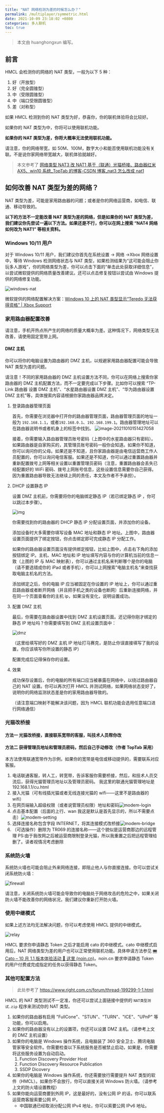 ```yaml
---
title: "NAT 网络检测为差的时候怎么办？"
permalink: /multiplayer/symmetric.html
date: 2021-10-09 23:18:02 +0800
categories: 多人联机
toc: true
---
```


> 本文由 huanghongxun 编写。

## 前言

HMCL 会检测你的网络的 NAT 类型，一般为以下 5 种：

1. 好（开放型）
2. 好（完全圆锥型）
3. 中（受限圆锥型）
4. 中（端口受限圆锥型）
5. 差（对称型）

如果 HMCL 检测到你的 NAT 类型为好，恭喜你，你的联机体验将会比较好。

如果你的 NAT 类型为中，你将可以使用联机功能。

**如果你的 NAT 类型为差，你将大概率无法使用联机功能。**

请注意，你的网络带宽，如 50M、100M，数字大小和能否使用联机功能没有关联。不是说你家网络带宽越大，联机体验就越好。

> 本文参考了 [网络类型 NAT3 改 NAT1 基于（联通）光猫桥接、路由器红米 AX5、win10 系统\_TopTab 的博客-CSDN 博客\_nat3 怎么改成 nat1](https://blog.csdn.net/qq_46648437/article/details/113747066)

## 如何改善 NAT 类型为差的网络？

NAT 类型为差，可能是家用路由器的问题；或者是你的网络运营商，如电信、联通、移动导致的。

**以下的方法不一定能改善 NAT 类型为差的网络，但是如果你的 NAT 类型为差，我们建议你先尝试一遍以下方法。如果还是不行，你可以在网上搜索 “NAT4 网络如何改为 NAT1” 等相关资料。**

### Windows 10/11 用户

对于 Windows 10/11 用户，我们建议你首先在系统设置 → 网络 →Xbox 网络设置中，等待 Windows 检测网络状态与 NAT 类型，如果检测结果为“这可能会阻止你玩多人游戏”，你的网络类型为差，你可以点击下面的“单击此处获取详细信息”，以尝试微软提供的网络质量改善建议。还可以点击修复按钮以尝试由 Windows 提供的网络修复功能。

![windows-nat](/assets/img/docs/multiplayer-symmetric/windows-nat.png)

微软提供的网络配置解决方案：[Windows 10 上的 NAT 类型显示“Teredo 无法获得资格” | Xbox Support](https://support.xbox.com/zh-CN/help/Hardware-Network/connect-network/troubleshoot-party-chat)

### 家用路由器配置改善

请注意，手机开热点所产生的网络的质量大概率为差。这种情况下，网络类型无法改善，请使用固定宽带上网。

#### DMZ 主机

你可以将你的电脑设置为路由器的 DMZ 主机，以规避家用路由器配置可能会导致 NAT 类型为差的问题。

请注意！不同的家用路由器的 DMZ 主机设置方法不同，你可以在网络上搜索你家路由器的 DMZ 主机配置方法，而不一定要完成以下步骤。比如你可以搜索 “TP-Link 路由器 设置 DMZ 主机”、“水星路由器设置 DMZ 主机”、“华为路由器设置 DMZ 主机”等，具体搜索内容请根据你家路由器品牌决定。

1. 登录路由器管理页面

   首先，你需要在浏览器中打开你的路由器管理页面，路由器管理页面的地址一般为 `192.168.1.1`，或者`192.168.0.1`、`192.168.199.1`。路由器管理地址可以在路由器说明书或者机身上的标签中找到。
   ![image-20211010151427058](/assets/img/docs/multiplayer-symmetric/login.png)

   接着，你需要输入路由器管理员账号密码（上图中的水星路由器只有密码）。如果路由器是自家购买的，其管理员账号密码一般你会知道。如果你不知道，你可以询问你的父母。如果还是不知道，且你家路由器是由电信运营商工作人员配置的，你可以询问电信客服。如果还是不知道，你可以通过重置路由器并重新配置拨号上网等相关设置以重置管理员密码（注意，重置路由器会丢失已经配置好的 WiFi 密码、拨号上网账号信息，这些设置信息需要你自己获得。因为重置路由器导致无法继续上网的责任，本文及作者不予承担）。

2. DHCP 设置静态 IP

   设置 DMZ 主机前，你需要将你的电脑绑定静态 IP（若已绑定静态 IP ，你可以跳过本步骤）。

   ![img](/assets/img/docs/multiplayer-symmetric/static-ip.png)

   你需要找到你的路由器的 DHCP 静态 IP 分配设置页面，并添加你的设备。

   添加设备时大多需要你填写设备 MAC 地址和静态 IP 地址。上图中，路由器设置页面提供了绑定按钮，你点击绑定即可完成静态 IP 分配工作。

   如果你的路由器设置页面没有提供绑定按钮，比如上图中，点击右下角的添加按钮绑定 IP。主机、MAC 地址和 IP 地址填写内容与你的计算机当前的信息一致（上图的 IP 与 MAC 映射表），你可以通过主机名来判断哪个是你的电脑（请不要选错成你的 iPad 或者手机），你可以上网搜索”电脑主机名“来查找获取电脑主机名的方法。

   添加绑定之后，你的电脑 IP 应当被固定在你设置的 IP 地址上，你可以通过重启路由器或者断开网络（并且把手机之类的设备也断网）后重新连接网络，并在同一个页面查看你的主机 ip，如果没有变化，说明设置成功。

3. 配置 DMZ 主机

   最后，你需要在路由器设置中找到 DMZ 主机设置页面。还记得你刚才绑定的静态 IP 地址吗？你需要填写到 DMZ 主机设置页面中：

   ![dmz](/assets/img/docs/multiplayer-symmetric/dmz.png)

   （这里给填写好的 DMZ 主机 IP 地址打马赛克，是防止你误直接填写了我的设置，你应该填写你所设置的静态 IP）

   配置完成后记得保存你的设置。

4. 效果

   成功保存设置后，你的电脑的所有端口应当被暴露在网络中，以绕过路由器自己的 NAT 设置。你可以再次打开 HMCL 并测试网络，如果网络状态变好了，说明你的网络监测状态差是你的家用路由器导致的。

   （请注意端口映射不能解决该问题，因为 HMCL 联机功能会选用任意端口进行网络通信）

### 光猫改桥接

#### 方法一 光猫改桥接，直接联系宽带的客服，叫技术人员帮你改

#### 方法二 获得管理员地址和管理员密码，然后自己手动修改（作者 TopTab 采用）

本方法使用联通宽带作为示例，如果你的宽带是电信或移动提供的，需要联系对应客服。

1. 电话联通客服，转人工，转宽带，告诉客服你需要桥接，然后，和技术人员交流后，获得光猫管理员地址以及管理员密码。
   我这里的联通光猫管理地址是 192.168.1.1/cu.html
2. 接入光猫（可有线插光猫或者无线连接光猫的 wifi——这里不是路由器的 wifi）
3. 在网页端输入超级权限（或者说管理员权限）地址和密码![modem-login](/assets/img/docs/multiplayer-symmetric/modem-login.jpg)
4. 点击基本配置（后面的上行、wan 我这是默认是首先显示的，所以不需要点击）![modem-setting](/assets/img/docs/multiplayer-symmetric/modem-setting.jpg)
5. 选择连接名称包含字段 INTERNET，将其连接模式改桥接![modem-bridge](/assets/img/docs/multiplayer-symmetric/modem-bridge.jpg)
6. （可选操作）删除为 TR069 的连接名称——这个貌似是运营商那边的远程管理
   PS:由于我改网之后被运营商限制登录光猫，所以我重置之后把远程管理给删了。读者视情况考虑删除

### 系统防火墙

系统防火墙也可能会阻止外来网络连接，即阻止他人与你直接连接。你可以尝试关闭系统防火墙：

![firewall](/assets/img/docs/multiplayer-symmetric/firewall.jpg)

请注意，关闭系统防火墙可能会导致你的电脑处于网络攻击的危险之中，如果关闭防火墙不能改善你的网络状况，我们建议你重新打开防火墙。

### 使用中继模式

如果上述方法均无法解决问题，你可以考虑使用 HMCL 提供的中继模式。

![relay](/assets/img/docs/multiplayer-symmetric/relay.png)

HMCL 要求你申请静态 Token 之后才能启用 cato 的中继模式。cato 中继模式启用后，NAT 网络类型为差的用户也可以正常使用联机功能。具体申请方法参见 [🎟️Cato – 10 月 1.1 版本体验活动 🐾 这里 (noin.cn)](https://noin.cn/circle/386.html)。noin.cn 要求申请静态 Token 的用户付费或完成指定的任务以获得静态 Token。

### 其他可配置方法

> 此处参考了 https://www.right.com.cn/forum/thread-199299-1-1.html

HMCL 的 NAT 类型测试不一定准，你还可以尝试上面链接中提供的 `NAT类型测试.zip` 程序来测试你的 NAT 类型。

1. 如果你的路由器有启用 "FullCone"、"STUN"、"TURN"、"ICE"、"UPnP" 等功能，你可以启用。
2. 如果你的路由器没有以上的设置项，你还可以设置 DMZ 主机。（请参考上文的 DMZ 主机设置）
3. 如果你的电脑是 Windows 操作系统，且电脑装了 360 安全卫士、腾讯电脑管家等安全软件。你需要检查以下系统服务是否被禁止启动，如果是，你需要将这些服务设置为自动启动。
   1. Function Discovery Provider Host
   2. Function Discovery Resource Publication
   3. SSDP Dicovery
4. 如果你的电脑是 Windows 操作系统，你还需要放行需要提升 NAT 类型的软件（HMCL）。如果你不会放行，你可以直接关闭 Windows 防火墙。（请参考上文的防火墙设置教程）
5. 如果你能向运营商要到外网 IP，这是最好的，没有公网 IP 的话，你可以联系运营商客服索要公网 IP。
   - 中国联通已经取消分配公网 IPv4 地址，你可以索要公网 IPv6 地址。
